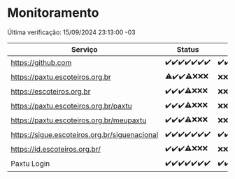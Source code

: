 # Monitoramento

Última verificação: 15/09/2024 23:13:00 -03

|Serviço|Status|Últimas 24h|
|---|---|---|
|https://github.com|<span title="2024-09-09: OK=23">✔️</span><span title="2024-09-10: OK=23">✔️</span><span title="2024-09-11: OK=23">✔️</span><span title="2024-09-12: OK=23">✔️</span><span title="2024-09-13: OK=23">✔️</span><span title="2024-09-14: OK=23">✔️</span><span title="2024-09-15: OK=1">✔️</span>|<span title="14/09/2024 23:14:00 -03 : 200">✔️</span><span title="15/09/2024 00:14:00 -03 : 200">✔️</span><span title="15/09/2024 01:09:00 -03 : 200">✔️</span><span title="15/09/2024 02:08:00 -03 : 200">✔️</span><span title="15/09/2024 03:10:00 -03 : 200">✔️</span><span title="15/09/2024 04:07:00 -03 : 200">✔️</span><span title="15/09/2024 05:10:00 -03 : 200">✔️</span><span title="15/09/2024 06:07:00 -03 : 200">✔️</span><span title="15/09/2024 07:07:00 -03 : 200">✔️</span><span title="15/09/2024 08:05:00 -03 : 200">✔️</span><span title="15/09/2024 09:12:00 -03 : 200">✔️</span><span title="15/09/2024 10:12:00 -03 : 200">✔️</span><span title="15/09/2024 11:06:00 -03 : 200">✔️</span><span title="15/09/2024 12:06:00 -03 : 200">✔️</span><span title="15/09/2024 13:08:00 -03 : 200">✔️</span><span title="15/09/2024 14:06:00 -03 : 200">✔️</span><span title="15/09/2024 15:10:00 -03 : 200">✔️</span><span title="15/09/2024 16:04:00 -03 : 200">✔️</span><span title="15/09/2024 17:07:00 -03 : 200">✔️</span><span title="15/09/2024 18:07:00 -03 : 200">✔️</span><span title="15/09/2024 19:07:00 -03 : 200">✔️</span><span title="15/09/2024 20:07:00 -03 : 200">✔️</span><span title="15/09/2024 21:40:00 -03 : 200">✔️</span><span title="15/09/2024 23:13:00 -03 : 200">✔️</span>|
|https://paxtu.escoteiros.org.br|<span title="2024-09-09: OK=21, Falhas=2">⚠️</span><span title="2024-09-10: OK=23">✔️</span><span title="2024-09-11: OK=23">✔️</span><span title="2024-09-12: OK=19, Falhas=4">⚠️</span><span title="2024-09-13: Falhas=23">❌</span><span title="2024-09-14: Falhas=23">❌</span><span title="2024-09-15: Falhas=1">❌</span>|<span title="14/09/2024 23:14:00 -03 : 403">❌</span><span title="15/09/2024 00:14:00 -03 : 403">❌</span><span title="15/09/2024 01:09:00 -03 : 403">❌</span><span title="15/09/2024 02:08:00 -03 : 403">❌</span><span title="15/09/2024 03:10:00 -03 : 403">❌</span><span title="15/09/2024 04:07:00 -03 : 403">❌</span><span title="15/09/2024 05:10:00 -03 : 403">❌</span><span title="15/09/2024 06:07:00 -03 : 403">❌</span><span title="15/09/2024 07:07:00 -03 : 403">❌</span><span title="15/09/2024 08:05:00 -03 : 403">❌</span><span title="15/09/2024 09:12:00 -03 : 403">❌</span><span title="15/09/2024 10:12:00 -03 : 403">❌</span><span title="15/09/2024 11:06:00 -03 : 403">❌</span><span title="15/09/2024 12:06:00 -03 : 403">❌</span><span title="15/09/2024 13:08:00 -03 : 403">❌</span><span title="15/09/2024 14:06:00 -03 : 403">❌</span><span title="15/09/2024 15:10:00 -03 : 403">❌</span><span title="15/09/2024 16:04:00 -03 : 403">❌</span><span title="15/09/2024 17:07:00 -03 : 403">❌</span><span title="15/09/2024 18:07:00 -03 : 403">❌</span><span title="15/09/2024 19:07:00 -03 : 403">❌</span><span title="15/09/2024 20:07:00 -03 : 403">❌</span><span title="15/09/2024 21:40:00 -03 : 403">❌</span><span title="15/09/2024 23:13:00 -03 : 403">❌</span>|
|https://escoteiros.org.br|<span title="2024-09-09: OK=23">✔️</span><span title="2024-09-10: OK=23">✔️</span><span title="2024-09-11: OK=23">✔️</span><span title="2024-09-12: OK=19, Falhas=4">⚠️</span><span title="2024-09-13: Falhas=23">❌</span><span title="2024-09-14: Falhas=23">❌</span><span title="2024-09-15: Falhas=1">❌</span>|<span title="14/09/2024 23:14:00 -03 : 403">❌</span><span title="15/09/2024 00:14:00 -03 : 403">❌</span><span title="15/09/2024 01:09:00 -03 : 403">❌</span><span title="15/09/2024 02:08:00 -03 : 403">❌</span><span title="15/09/2024 03:10:00 -03 : 403">❌</span><span title="15/09/2024 04:07:00 -03 : 403">❌</span><span title="15/09/2024 05:10:00 -03 : 403">❌</span><span title="15/09/2024 06:07:00 -03 : 403">❌</span><span title="15/09/2024 07:07:00 -03 : 403">❌</span><span title="15/09/2024 08:05:00 -03 : 403">❌</span><span title="15/09/2024 09:12:00 -03 : 403">❌</span><span title="15/09/2024 10:12:00 -03 : 403">❌</span><span title="15/09/2024 11:06:00 -03 : 403">❌</span><span title="15/09/2024 12:06:00 -03 : 403">❌</span><span title="15/09/2024 13:08:00 -03 : 403">❌</span><span title="15/09/2024 14:06:00 -03 : 403">❌</span><span title="15/09/2024 15:10:00 -03 : 403">❌</span><span title="15/09/2024 16:04:00 -03 : 403">❌</span><span title="15/09/2024 17:07:00 -03 : 403">❌</span><span title="15/09/2024 18:07:00 -03 : 403">❌</span><span title="15/09/2024 19:07:00 -03 : 403">❌</span><span title="15/09/2024 20:07:00 -03 : 403">❌</span><span title="15/09/2024 21:40:00 -03 : 403">❌</span><span title="15/09/2024 23:13:00 -03 : 403">❌</span>|
|https://paxtu.escoteiros.org.br/paxtu|<span title="2024-09-09: OK=23">✔️</span><span title="2024-09-10: OK=23">✔️</span><span title="2024-09-11: OK=23">✔️</span><span title="2024-09-12: OK=19, Falhas=4">⚠️</span><span title="2024-09-13: Falhas=23">❌</span><span title="2024-09-14: Falhas=23">❌</span><span title="2024-09-15: Falhas=1">❌</span>|<span title="14/09/2024 23:14:00 -03 : 403">❌</span><span title="15/09/2024 00:14:00 -03 : 403">❌</span><span title="15/09/2024 01:09:00 -03 : 403">❌</span><span title="15/09/2024 02:08:00 -03 : 403">❌</span><span title="15/09/2024 03:10:00 -03 : 403">❌</span><span title="15/09/2024 04:07:00 -03 : 403">❌</span><span title="15/09/2024 05:10:00 -03 : 403">❌</span><span title="15/09/2024 06:07:00 -03 : 403">❌</span><span title="15/09/2024 07:07:00 -03 : 403">❌</span><span title="15/09/2024 08:05:00 -03 : 403">❌</span><span title="15/09/2024 09:12:00 -03 : 403">❌</span><span title="15/09/2024 10:12:00 -03 : 403">❌</span><span title="15/09/2024 11:06:00 -03 : 403">❌</span><span title="15/09/2024 12:06:00 -03 : 403">❌</span><span title="15/09/2024 13:08:00 -03 : 403">❌</span><span title="15/09/2024 14:06:00 -03 : 403">❌</span><span title="15/09/2024 15:10:00 -03 : 403">❌</span><span title="15/09/2024 16:04:00 -03 : 403">❌</span><span title="15/09/2024 17:07:00 -03 : 403">❌</span><span title="15/09/2024 18:07:00 -03 : 403">❌</span><span title="15/09/2024 19:07:00 -03 : 403">❌</span><span title="15/09/2024 20:07:00 -03 : 403">❌</span><span title="15/09/2024 21:40:00 -03 : 403">❌</span><span title="15/09/2024 23:13:00 -03 : 403">❌</span>|
|https://paxtu.escoteiros.org.br/meupaxtu|<span title="2024-09-09: OK=23">✔️</span><span title="2024-09-10: OK=23">✔️</span><span title="2024-09-11: OK=23">✔️</span><span title="2024-09-12: OK=19, Falhas=4">⚠️</span><span title="2024-09-13: Falhas=23">❌</span><span title="2024-09-14: Falhas=23">❌</span><span title="2024-09-15: Falhas=1">❌</span>|<span title="14/09/2024 23:14:00 -03 : 403">❌</span><span title="15/09/2024 00:14:00 -03 : 403">❌</span><span title="15/09/2024 01:09:00 -03 : 403">❌</span><span title="15/09/2024 02:08:00 -03 : 403">❌</span><span title="15/09/2024 03:10:00 -03 : 403">❌</span><span title="15/09/2024 04:07:00 -03 : 403">❌</span><span title="15/09/2024 05:10:00 -03 : 403">❌</span><span title="15/09/2024 06:07:00 -03 : 403">❌</span><span title="15/09/2024 07:07:00 -03 : 403">❌</span><span title="15/09/2024 08:05:00 -03 : 403">❌</span><span title="15/09/2024 09:12:00 -03 : 403">❌</span><span title="15/09/2024 10:12:00 -03 : 403">❌</span><span title="15/09/2024 11:06:00 -03 : 403">❌</span><span title="15/09/2024 12:06:00 -03 : 403">❌</span><span title="15/09/2024 13:08:00 -03 : 403">❌</span><span title="15/09/2024 14:06:00 -03 : 403">❌</span><span title="15/09/2024 15:10:00 -03 : 403">❌</span><span title="15/09/2024 16:04:00 -03 : 403">❌</span><span title="15/09/2024 17:07:00 -03 : 403">❌</span><span title="15/09/2024 18:07:00 -03 : 403">❌</span><span title="15/09/2024 19:07:00 -03 : 403">❌</span><span title="15/09/2024 20:07:00 -03 : 403">❌</span><span title="15/09/2024 21:40:00 -03 : 403">❌</span><span title="15/09/2024 23:13:00 -03 : 403">❌</span>|
|https://sigue.escoteiros.org.br/siguenacional|<span title="2024-09-09: OK=23">✔️</span><span title="2024-09-10: OK=23">✔️</span><span title="2024-09-11: OK=23">✔️</span><span title="2024-09-12: OK=23">✔️</span><span title="2024-09-13: OK=23">✔️</span><span title="2024-09-14: OK=23">✔️</span><span title="2024-09-15: OK=1">✔️</span>|<span title="14/09/2024 23:14:00 -03 : 200">✔️</span><span title="15/09/2024 00:14:00 -03 : 200">✔️</span><span title="15/09/2024 01:09:00 -03 : 200">✔️</span><span title="15/09/2024 02:08:00 -03 : 200">✔️</span><span title="15/09/2024 03:10:00 -03 : 200">✔️</span><span title="15/09/2024 04:07:00 -03 : 200">✔️</span><span title="15/09/2024 05:10:00 -03 : 200">✔️</span><span title="15/09/2024 06:07:00 -03 : 200">✔️</span><span title="15/09/2024 07:07:00 -03 : 200">✔️</span><span title="15/09/2024 08:05:00 -03 : 200">✔️</span><span title="15/09/2024 09:12:00 -03 : 200">✔️</span><span title="15/09/2024 10:12:00 -03 : 200">✔️</span><span title="15/09/2024 11:06:00 -03 : 200">✔️</span><span title="15/09/2024 12:06:00 -03 : 200">✔️</span><span title="15/09/2024 13:08:00 -03 : 200">✔️</span><span title="15/09/2024 14:06:00 -03 : 200">✔️</span><span title="15/09/2024 15:10:00 -03 : 200">✔️</span><span title="15/09/2024 16:04:00 -03 : 200">✔️</span><span title="15/09/2024 17:07:00 -03 : 200">✔️</span><span title="15/09/2024 18:07:00 -03 : 200">✔️</span><span title="15/09/2024 19:07:00 -03 : 200">✔️</span><span title="15/09/2024 20:07:00 -03 : 200">✔️</span><span title="15/09/2024 21:40:00 -03 : 200">✔️</span><span title="15/09/2024 23:13:00 -03 : 200">✔️</span>|
|https://id.escoteiros.org.br/|<span title="2024-09-09: OK=23">✔️</span><span title="2024-09-10: OK=23">✔️</span><span title="2024-09-11: OK=23">✔️</span><span title="2024-09-12: OK=19, Falhas=4">⚠️</span><span title="2024-09-13: Falhas=23">❌</span><span title="2024-09-14: Falhas=23">❌</span><span title="2024-09-15: Falhas=1">❌</span>|<span title="14/09/2024 23:14:00 -03 : 403">❌</span><span title="15/09/2024 00:14:00 -03 : 403">❌</span><span title="15/09/2024 01:09:00 -03 : 403">❌</span><span title="15/09/2024 02:08:00 -03 : 403">❌</span><span title="15/09/2024 03:10:00 -03 : 403">❌</span><span title="15/09/2024 04:07:00 -03 : 403">❌</span><span title="15/09/2024 05:10:00 -03 : 403">❌</span><span title="15/09/2024 06:07:00 -03 : 403">❌</span><span title="15/09/2024 07:07:00 -03 : 403">❌</span><span title="15/09/2024 08:05:00 -03 : 403">❌</span><span title="15/09/2024 09:12:00 -03 : 403">❌</span><span title="15/09/2024 10:12:00 -03 : 403">❌</span><span title="15/09/2024 11:06:00 -03 : 403">❌</span><span title="15/09/2024 12:06:00 -03 : 403">❌</span><span title="15/09/2024 13:08:00 -03 : 403">❌</span><span title="15/09/2024 14:06:00 -03 : 403">❌</span><span title="15/09/2024 15:10:00 -03 : 403">❌</span><span title="15/09/2024 16:04:00 -03 : 403">❌</span><span title="15/09/2024 17:07:00 -03 : 403">❌</span><span title="15/09/2024 18:07:00 -03 : 403">❌</span><span title="15/09/2024 19:07:00 -03 : 403">❌</span><span title="15/09/2024 20:07:00 -03 : 403">❌</span><span title="15/09/2024 21:40:00 -03 : 403">❌</span><span title="15/09/2024 23:13:00 -03 : 403">❌</span>|
|Paxtu Login|<span title="2024-09-09: OK=23">✔️</span><span title="2024-09-10: OK=23">✔️</span><span title="2024-09-11: OK=23">✔️</span><span title="2024-09-12: OK=23">✔️</span><span title="2024-09-13: OK=23">✔️</span><span title="2024-09-14: OK=23">✔️</span><span title="2024-09-15: OK=1">✔️</span>|<span title="14/09/2024 23:14:00 -03 : 200">✔️</span><span title="15/09/2024 00:14:00 -03 : 200">✔️</span><span title="15/09/2024 01:09:00 -03 : 200">✔️</span><span title="15/09/2024 02:08:00 -03 : 200">✔️</span><span title="15/09/2024 03:10:00 -03 : 200">✔️</span><span title="15/09/2024 04:07:00 -03 : 200">✔️</span><span title="15/09/2024 05:10:00 -03 : 200">✔️</span><span title="15/09/2024 06:07:00 -03 : 200">✔️</span><span title="15/09/2024 07:07:00 -03 : 200">✔️</span><span title="15/09/2024 08:05:00 -03 : 200">✔️</span><span title="15/09/2024 09:12:00 -03 : 200">✔️</span><span title="15/09/2024 10:12:00 -03 : 200">✔️</span><span title="15/09/2024 11:06:00 -03 : 200">✔️</span><span title="15/09/2024 12:06:00 -03 : 200">✔️</span><span title="15/09/2024 13:08:00 -03 : 200">✔️</span><span title="15/09/2024 14:06:00 -03 : 200">✔️</span><span title="15/09/2024 15:10:00 -03 : 200">✔️</span><span title="15/09/2024 16:04:00 -03 : 200">✔️</span><span title="15/09/2024 17:07:00 -03 : 200">✔️</span><span title="15/09/2024 18:07:00 -03 : 200">✔️</span><span title="15/09/2024 19:07:00 -03 : 200">✔️</span><span title="15/09/2024 20:07:00 -03 : 200">✔️</span><span title="15/09/2024 21:40:00 -03 : 200">✔️</span><span title="15/09/2024 23:13:00 -03 : 200">✔️</span>|
